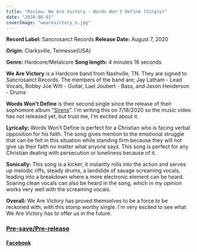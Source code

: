 ```yaml
---
title: "Review: We Are Victory - Words Won't Define (Single)"
date: "2020-08-01"
coverImage: "wearevictory_o.jpg"
---
```


**Record Label:** Sancrosanct Records **Release Date:** August 7, 2020

**Origin:** Clarksville, Tennesse(USA)

**Genre:** Hardcore/Metalcore **Song length:** 4 minutes 16 seconds

**We Are Victory** is a Hardcore band from Nashville, TN. They are signed to Sancrosanct Records. The members of the band are; Jay Latham - Lead Vocals, Bobby Joe Witt - Guitar, Lael Joubert - Bass, and Jason Henderson - Drums

**Words Won't Define** is their second single since the release of their sophomore album "[Sirens](https://wearevictory1.bandcamp.com/releases)". I'm writing this on 7/18/2020 so the music video has not released yet, but trust me, I'm excited about it.

**Lyrically:** Words Won't Define is perfect for a Christian who is facing verbal opposition for his faith. The song gives mention to the emotional struggle that can be felt in this situation while standing firm because they will not give up their faith no matter what anyone says. This song is perfect for any Christian dealing with persecution or loneliness because of it.

**Sonically:** This song is a kicker, it instantly rolls into the action and serves up melodic riffs, steady drums, a landslide of savage screaming vocals, leading into a breakdown where a more electronic element can be heard. Soaring clean vocals can also be heard in the song, which in my opinion works very well with the screaming vocals.

**Overall:** We Are Victory has proved themselves to be a force to be reckoned with, with this stomp worthy single. I'm very excited to see what We Are Victory has to offer us in the future.

### [Pre-save/Pre-release](https://distrokid.com/hyperfollow/wearevictory1/words-wont-define?fbclid=IwAR17SxAE28DWZpi8aUcwg7CrT_wtgvWSKG34GJiKImeQ9PR86fLrocU64sc)

#### [Facebook](https://web.facebook.com/WeAreVictoryMusic)
